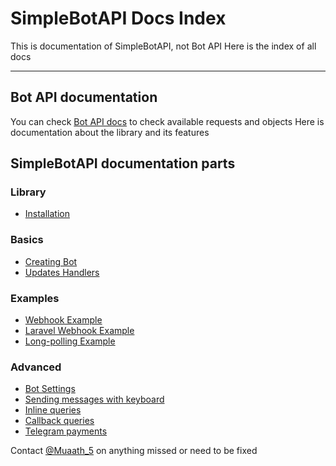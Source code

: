 # SimpleBotAPI Docs Index

This is documentation of SimpleBotAPI, not Bot API
Here is the index of all docs

___

## Bot API documentation
You can check [Bot API docs](https://core.telegram.org/bots/api) to check available requests and objects
Here is documentation about the library and its features

## SimpleBotAPI documentation parts

### Library
- [Installation](/library/Installation)

### Basics
- [Creating Bot](/basics/CreatingBot)
- [Updates Handlers](/basics/UpdatesHandlers)

### Examples
- [Webhook Example](/examples/Webhook)
- [Laravel Webhook Example](/examples/LaravelWebhook)
- [Long-polling Example](/examples/LongPolling)

### Advanced
- [Bot Settings](/advanced/BotSettings)
- [Sending messages with keyboard](/advanced/MessagesWithKeyboard)
- [Inline queries](/advanced/InlineQueries)
- [Callback queries](/advanced/CallbackQueries)
- [Telegram payments](/advanced/TelegramPayments)

Contact [@Muaath_5](https://t.me/Muaath_5) on anything missed or need to be fixed
